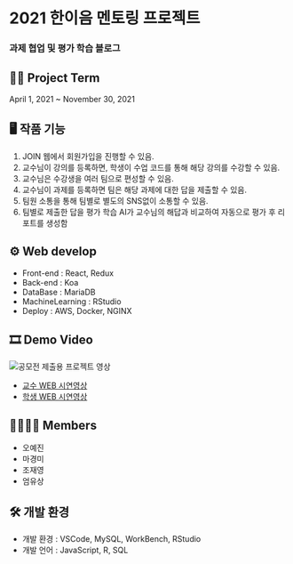 # 2021 한이음 멘토링 프로젝트
### 과제 협업 및 평가 학습 블로그

## 🧑‍💻 Project Term
April 1, 2021 ~ November 30, 2021 

## 🖥 작품 기능
1. JOIN 웹에서 회원가입을 진행할 수 있음.
2. 교수님이 강의를 등록하면, 학생이 수업 코드를 통해 해당 강의를 수강할 수 있음.
3. 교수님은 수강생을 여러 팀으로 편성할 수 있음.
4. 교수님이 과제를 등록하면 팀은 해당 과제에 대한 답을 제출할 수 있음.
5. 팀원 소통을 통해 팀별로 별도의 SNS없이 소통할 수 있음.
6. 팀별로 제출한 답을 평가 학습 AI가 교수님의 해답과 비교하여 자동으로 평가 후 리포트를 생성함

## ⚙️ Web develop
* Front-end : React, Redux 
* Back-end : Koa
* DataBase : MariaDB
* MachineLearning : RStudio
* Deploy : AWS, Docker, NGINX

## 🎞 Demo Video
![공모전 제출용 프로젝트 영상](https://img.youtube.com/vi/atahos3IgDo/0.jpg)
* [교수 WEB 시연영상](https://youtu.be/YVxuuuUZZEI)
* [학생 WEB 시연영상](https://youtu.be/4iF-7ta7pZk)

## 👨‍👩‍👧‍👦 Members
* 오예진
* 마경미
* 조재영
* 엄유상

## 🛠 개발 환경
* 개발 환경 : VSCode, MySQL, WorkBench, RStudio
* 개발 언어 : JavaScript, R, SQL
